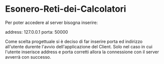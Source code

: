 # Esonero-Reti-dei-Calcolatori

Per poter accedere al server bisogna inserire:

address: 127.0.0.1
porta: 50000

Come scelta progettuale si è deciso di far inserire porta ed indirizzo all'utente durente l'avvio dell'applicazione del Client.
Solo nel caso in cui l'utente inserisce address e porta corretti allora la connessione con il server avverrà con successo.
